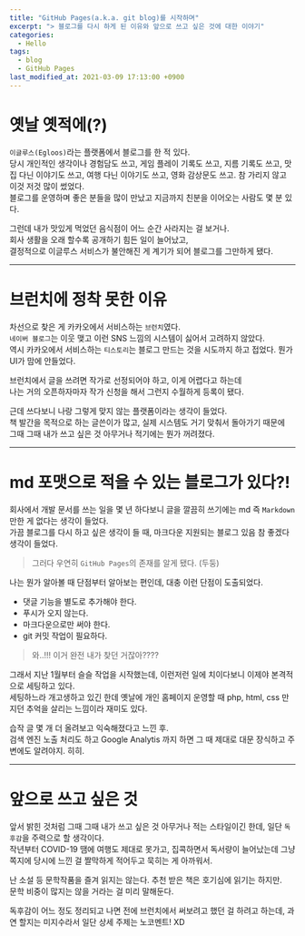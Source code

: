 ```yaml
---
title: "GitHub Pages(a.k.a. git blog)를 시작하며"
excerpt: "> 블로그를 다시 하게 된 이유와 앞으로 쓰고 싶은 것에 대한 이야기"
categories:
  - Hello
tags:
  - blog
  - GitHub Pages
last_modified_at: 2021-03-09 17:13:00 +0900
---
```


# 옛날 옛적에(?)

`이글루스(Egloos)`라는 플랫폼에서 블로그를 한 적 있다.  
당시 개인적인 생각이나 경험담도 쓰고, 게임 플레이 기록도 쓰고, 지름 기록도 쓰고, 맛집 다닌 이야기도 쓰고, 여행 다닌 이야기도 쓰고, 영화 감상문도 쓰고. 참 가리지 않고 이것 저것 많이 썼었다.  
블로그를 운영하며 좋은 분들을 많이 만났고 지금까지 친분을 이어오는 사람도 몇 분 있다.

그런데 내가 맛있게 먹었던 음식점이 어느 순간 사라지는 걸 보거나.  
회사 생활을 오래 할수록 공개하기 힘든 일이 늘어났고,   
결정적으로 이글루스 서비스가 불안해진 게 계기가 되어 블로그를 그만하게 됐다.

---

# 브런치에 정착 못한 이유

차선으로 찾은 게 카카오에서 서비스하는 `브런치`였다.  
`네이버 블로그`는 이웃 맺고 이런 SNS 느낌의 시스템이 싫어서 고려하지 않았다.  
역시 카카오에서 서비스하는 `티스토리`는 블로그 만드는 것을 시도까지 하고 접었다. 뭔가 UI가 맘에 안들었다.

브런치에서 글을 쓰려면 작가로 선정되어야 하고, 이게 어렵다고 하는데  
나는 거의 오픈하자마자 작가 신청을 해서 그런지 수월하게 등록이 됐다.   

근데 쓰다보니 나랑 그렇게 맞지 않는 플랫폼이라는 생각이 들었다.  
책 발간을 목적으로 하는 글쓴이가 많고, 실제 시스템도 거기 맞춰서 돌아가기 때문에  
그때 그때 내가 쓰고 싶은 것 아무거나 적기에는 뭔가 꺼려졌다.

---

# md 포맷으로 적을 수 있는 블로그가 있다?!

회사에서 개발 문서를 쓰는 일을 몇 년 하다보니 글을 깔끔히 쓰기에는 md 즉 `Markdown` 만한 게 없다는 생각이 들었다.  
가끔 블로그를 다시 하고 싶은 생각이 들 때, 마크다운 지원되는 블로그 있음 참 좋겠다 생각이 들었다.  

> 그러다 우연히 `GitHub Pages`의 존재를 알게 됐다. (두둥)

나는 뭔가 알아볼 때 단점부터 알아보는 편인데, 대충 이런 단점이 도출되었다.

- 댓글 기능을 별도로 추가해야 한다.
- 푸시가 오지 않는다.
- 마크다운으로만 써야 한다.
- git 커밋 작업이 필요하다.

> 와..!!! 이거 완전 내가 찾던 거잖아????

그래서 지난 1월부터 슬슬 작업을 시작했는데, 이런저런 일에 치이다보니 이제야 본격적으로 세팅하고 있다.  
세팅하느라 개고생하고 있긴 한데 옛날에 개인 홈페이지 운영할 때 php, html, css 만지던 추억을 살리는 느낌이라 재미도 있다.  

습작 글 몇 개 더 올려보고 익숙해졌다고 느낀 후.  
검색 엔진 노출 처리도 하고 Google Analytis 까지 하면 그 때 제대로 대문 장식하고 주변에도 알려야지. 히히.

---

# 앞으로 쓰고 싶은 것

앞서 밝힌 것처럼 그때 그때 내가 쓰고 싶은 것 아무거나 적는 스타일이긴 한데, 일단 `독후감`을 주력으로 할 생각이다.  
작년부터 COVID-19 땜에 여행도 제대로 못가고, 집콕하면서 독서량이 늘어났는데 그냥 쪽지에 당시에 느낀 걸 짤막하게 적어두고 묵히는 게 아까워서.  

난 소설 등 문학작품을 즐겨 읽지는 않는다. 추천 받은 책은 호기심에 읽기는 하지만.  
문학 비중이 많지는 않을 거라는 걸 미리 말해둔다.  

독후감이 어느 정도 정리되고 나면 전에 브런치에서 써보려고 했던 걸 하려고 하는데, 과연 할지는 미지수라서 일단 상세 주제는 노코멘트! XD
